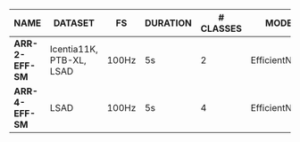 | NAME             | DATASET                  | FS    | DURATION | # CLASSES | MODEL          | PARAMS | FLOPS   | METRIC   |
| ---------------- | ------------------------ | ----- | -------- | --------- | -------------- | ------ | ------- | -------- |
| __ARR-2-EFF-SM__ | Icentia11K, PTB-XL, LSAD | 100Hz | 5s       | 2         | EfficientNetV2 | 18K    |  1.2M   | 99.5% F1 |
| __ARR-4-EFF-SM__ | LSAD                     | 100Hz | 5s       | 4         | EfficientNetV2 | 27K    |  1.6M   | 95.9% F1 |
